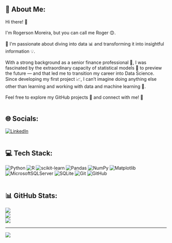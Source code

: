 ## 💫 About Me:
Hi there! 👋  <br><br>I'm Rogerson Moreira, but you can call me Roger 😊.  <br><br>🤿 I'm passionate about diving into data 📊 and transforming it into insightful information 💡.  <br><br>With a strong background as a senior finance professional 💼, I was fascinated by the extraordinary capacity of statistical models 🔮 to preview the future — and that led me to transition my career into Data Science. Since developing my first project 📈, I can’t imagine doing anything else other than learning and working with data and machine learning 🤖.  <br><br>Feel free to explore my GitHub projects 📂 and connect with me! 🚀<br><br>  

## 🌐 Socials:
[![LinkedIn](https://img.shields.io/badge/LinkedIn-%230077B5.svg?logo=linkedin&logoColor=white)](https://linkedin.com/in/https://www.linkedin.com/in/rogerson-yuri-m-a722b867/) <br><br>

## 💻 Tech Stack:
![Python](https://img.shields.io/badge/python-3670A0?style=flat&logo=python&logoColor=ffdd54) ![R](https://img.shields.io/badge/r-%23276DC3.svg?style=flat&logo=r&logoColor=white) ![scikit-learn](https://img.shields.io/badge/scikit--learn-%23F7931E.svg?style=flat&logo=scikit-learn&logoColor=white) ![Pandas](https://img.shields.io/badge/pandas-%23150458.svg?style=flat&logo=pandas&logoColor=white) ![NumPy](https://img.shields.io/badge/numpy-%23013243.svg?style=flat&logo=numpy&logoColor=white) ![Matplotlib](https://img.shields.io/badge/Matplotlib-%23ffffff.svg?style=flat&logo=Matplotlib&logoColor=black) ![MicrosoftSQLServer](https://img.shields.io/badge/Microsoft%20SQL%20Server-CC2927?style=flat&logo=microsoft%20sql%20server&logoColor=white) ![SQLite](https://img.shields.io/badge/sqlite-%2307405e.svg?style=flat&logo=sqlite&logoColor=white) ![Git](https://img.shields.io/badge/git-%23F05033.svg?style=flat&logo=git&logoColor=white) ![GitHub](https://img.shields.io/badge/github-%23121011.svg?style=flat&logo=github&logoColor=white)<br><br>

## 📊 GitHub Stats:
![](https://github-readme-stats.vercel.app/api?username=yuhmoreira&theme=tokyonight&hide_border=false&include_all_commits=false&count_private=false)<br/>
![](https://nirzak-streak-stats.vercel.app/?user=yuhmoreira&theme=tokyonight&hide_border=false)<br/>
![](https://github-readme-stats.vercel.app/api/top-langs/?username=yuhmoreira&theme=tokyonight&hide_border=false&include_all_commits=false&count_private=false&layout=compact)

---
[![](https://visitcount.itsvg.in/api?id=yuhmoreira&icon=0&color=0)](https://visitcount.itsvg.in)

<!-- Proudly created with GPRM ( https://gprm.itsvg.in ) -->
